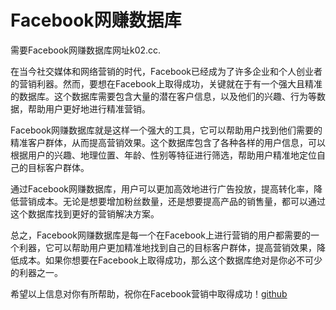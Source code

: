 # Facebook网赚数据库

需要Facebook网赚数据库网址k02.cc.

在当今社交媒体和网络营销的时代，Facebook已经成为了许多企业和个人创业者的营销利器。然而，要想在Facebook上取得成功，关键就在于有一个强大且精准的数据库。这个数据库需要包含大量的潜在客户信息，以及他们的兴趣、行为等数据，帮助用户更好地进行精准营销。

Facebook网赚数据库就是这样一个强大的工具，它可以帮助用户找到他们需要的精准客户群体，从而提高营销效果。这个数据库包含了各种各样的用户信息，可以根据用户的兴趣、地理位置、年龄、性别等特征进行筛选，帮助用户精准地定位自己的目标客户群体。

通过Facebook网赚数据库，用户可以更加高效地进行广告投放，提高转化率，降低营销成本。无论是想要增加粉丝数量，还是想要提高产品的销售量，都可以通过这个数据库找到更好的营销解决方案。

总之，Facebook网赚数据库是每一个在Facebook上进行营销的用户都需要的一个利器，它可以帮助用户更加精准地找到自己的目标客户群体，提高营销效果，降低成本。如果你想要在Facebook上取得成功，那么这个数据库绝对是你必不可少的利器之一。

希望以上信息对你有所帮助，祝你在Facebook营销中取得成功！[github](https://github.com)
